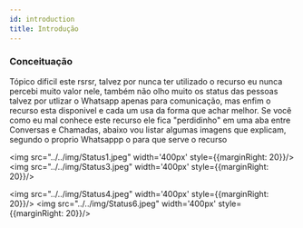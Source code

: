 ```yaml
---
id: introduction
title: Introdução
---
```


### Conceituação

Tópico dificil este rsrsr, talvez por nunca ter utilizado o recurso eu nunca percebi muito valor nele, também não olho muito os status das pessoas talvez por utlizar o Whatsapp apenas para comunicação, mas enfim o recurso esta disponivel e cada um usa da forma que achar melhor. Se você como eu mal conhece este recurso ele fica "perdidinho" em uma aba entre Conversas e Chamadas, abaixo vou listar algumas imagens que explicam, segundo o proprio Whatsappp o para que serve o recurso

<img src="../../img/Status1.jpeg" width='400px' style={{marginRight: 20}}/> <img src="../../img/Status3.jpeg" width='400px' style={{marginRight: 20}}/>

<img src="../../img/Status4.jpeg" width='400px' style={{marginRight: 20}}/> <img src="../../img/Status6.jpeg" width='400px' style={{marginRight: 20}}/>
